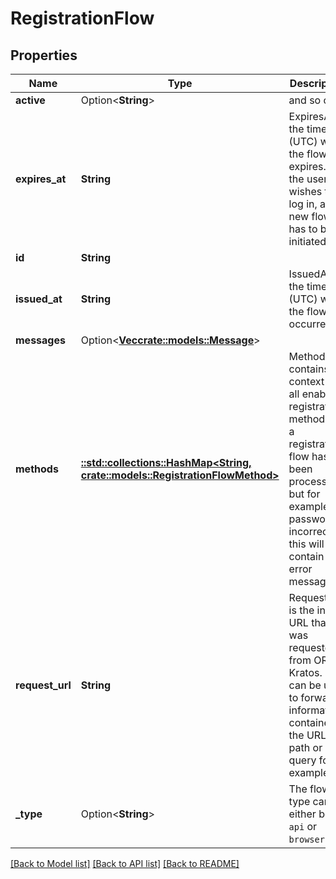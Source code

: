 # RegistrationFlow

## Properties

Name | Type | Description | Notes
------------ | ------------- | ------------- | -------------
**active** | Option<**String**> | and so on. | [optional]
**expires_at** | **String** | ExpiresAt is the time (UTC) when the flow expires. If the user still wishes to log in, a new flow has to be initiated. | 
**id** | **String** |  | 
**issued_at** | **String** | IssuedAt is the time (UTC) when the flow occurred. | 
**messages** | Option<[**Vec<crate::models::Message>**](Message.md)> |  | [optional]
**methods** | [**::std::collections::HashMap<String, crate::models::RegistrationFlowMethod>**](registrationFlowMethod.md) | Methods contains context for all enabled registration methods. If a registration flow has been processed, but for example the password is incorrect, this will contain error messages. | 
**request_url** | **String** | RequestURL is the initial URL that was requested from ORY Kratos. It can be used to forward information contained in the URL's path or query for example. | 
**_type** | Option<**String**> | The flow type can either be `api` or `browser`. | [optional]

[[Back to Model list]](../README.md#documentation-for-models) [[Back to API list]](../README.md#documentation-for-api-endpoints) [[Back to README]](../README.md)


